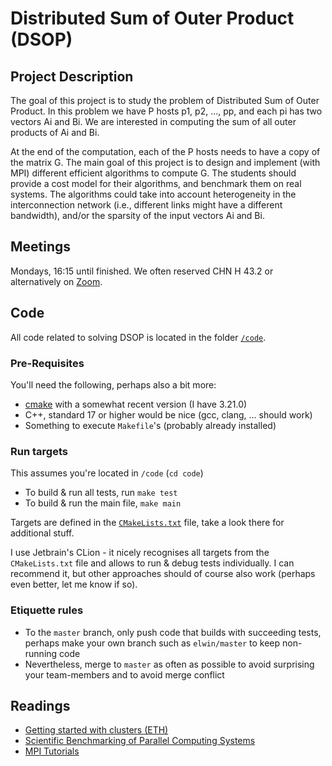 # Distributed Sum of Outer Product (DSOP)
## Project Description
The goal of this project is to study the problem of Distributed Sum of Outer Product. In this problem we have P hosts p1, p2, ..., pp, and each pi has two vectors Ai and Bi.
We are interested in computing the sum of all outer products of Ai and Bi.

At the end of the computation, each of the P hosts needs to have a copy of the matrix G. The main goal of this project is to design and implement (with MPI) different efficient algorithms to compute G. The students should provide a cost model for their algorithms, and benchmark them on real systems. The algorithms could take into account heterogeneity in the interconnection network (i.e., different links might have a different bandwidth), and/or the sparsity of the input vectors Ai and Bi.

## Meetings

Mondays, 16:15 until finished. We often reserved CHN H 43.2 or alternatively
on [Zoom](https://ethz.zoom.us/j/69785702508).

## Code

All code related to solving DSOP is located in the folder [`/code`](code).

### Pre-Requisites

You'll need the following, perhaps also a bit more:

- [cmake](https://cmake.org/install/) with a somewhat recent version (I have 3.21.0)
- C++, standard 17 or higher would be nice (gcc, clang, ... should work)
- Something to execute `Makefile`'s (probably already installed)

### Run targets

This assumes you're located in `/code` (`cd code`)

- To build & run all tests, run `make test`
- To build & run the main file, `make main`

Targets are defined in the [`CMakeLists.txt`](code/CMakeLists.txt) file, take a look there for additional stuff.

I use Jetbrain's CLion - it nicely recognises all targets from the `CMakeLists.txt` file and allows to run & debug tests
individually. I can recommend it, but other approaches should of course also work (perhaps even better, let me know if
so).

### Etiquette rules

- To the `master` branch, only push code that builds with succeeding tests, perhaps make your own branch such
  as `elwin/master` to keep non-running code
- Nevertheless, merge to `master` as often as possible to avoid surprising your team-members and to avoid merge conflict

## Readings

- [Getting started with clusters (ETH)](https://scicomp.ethz.ch/wiki/Getting_started_with_clusters)
- [Scientific Benchmarking of Parallel Computing Systems](http://spcl.inf.ethz.ch/Teaching/2021-dphpc/hoefler-scientific-benchmarking.pdf)
- [MPI Tutorials](https://mpitutorial.com/)
